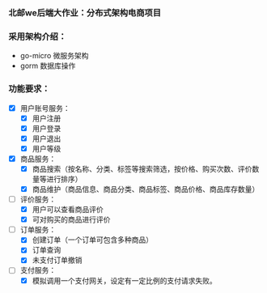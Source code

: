 ### 北邮we后端大作业：分布式架构电商项目

### 采用架构介绍：
* go-micro 微服务架构
* gorm 数据库操作

### 功能要求：
- [x] 用户账号服务：
    - [x] 用户注册
    - [x] 用户登录
    - [x] 用户退出
    - [x] 用户等级
- [x] 商品服务：
    - [x] 商品搜索（按名称、分类、标签等搜索筛选，按价格、购买次数、评价数量等进行排序）
    - [x] 商品维护（商品信息、商品分类、商品标签、商品价格、商品库存数量）
- [ ] 评价服务：
    - [x] 用户可以查看商品评价
    - [x] 可对购买的商品进行评价
- [ ] 订单服务：
    - [x] 创建订单（一个订单可包含多种商品）
    - [x] 订单查询
    - [x] 未支付订单撤销
- [ ] 支付服务：
    - [x] 模拟调用一个支付网关，设定有一定比例的支付请求失败。
